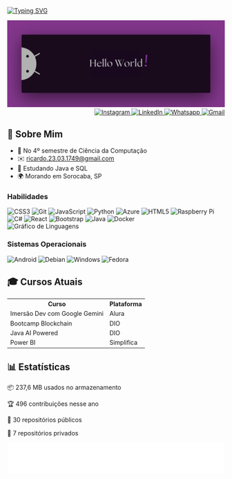 <!-- Seção de introdução -->
<div>
  <p>
    <a href="https://git.io/typing-svg">
      <img src="https://readme-typing-svg.demolab.com?font=Fira+Code&size=28&pause=1000&duration=4000&color=8E44AD&vCenter=true&width=500&lines=%F0%9F%91%8B+Sou+Ricardo+Andreotti;Aluno+de+Ci%C3%AAncia+da+Comput.+%F0%9F%92%AA" alt="Typing SVG" />
    </a>
  </p>
</div>

<!-- Imagem de banner -->
<div align= "center">
  <img src="./HelloWorld.png" alt="Hello world!" />
</div>

<!-- Links para redes sociais com ícones no centro -->
<div align= "right">
  <a href="https://www.instagram.com/yourprofile">
    <img src="https://img.shields.io/static/v1?message=Instagram&logo=instagram&label=&color=8E44AD&logoColor=white&labelColor=&style=for-the-badge" height="26" alt="Instagram" />
  </a>
  <a href="https://www.linkedin.com/in/ricardo-andreotti-gonçalves-0b5785283">
    <img src="https://img.shields.io/static/v1?message=LinkedIn&logo=linkedin&label=&color=8E44AD&logoColor=white&labelColor=&style=for-the-badge" height="26" alt="LinkedIn" />
  </a>
  <a href="https://wa.me/5515981888676"">
    <img src="https://img.shields.io/static/v1?message=Whatsapp&logo=whatsapp&label=&color=8E44AD&logoColor=white&labelColor=&style=for-the-badge" height="26" alt="Whatsapp" />
  </a>
  <a href="mailto:ricardo.23.03.1749@gmail.com">
    <img src="https://img.shields.io/static/v1?message=Gmail&logo=gmail&label=&color=8E44AD&logoColor=white&labelColor=&style=for-the-badge" height="26" alt="Gmail" />
  </a>
</div>

<!-- Seção sobre mim -->
<div>
  <h2>💫 Sobre Mim</h2>
  <ul>
    <li>🚀 No 4º semestre de Ciência da Computação</li>
    <li>✉️ <a href="mailto:ricardo.23.03.1749@gmail.com">ricardo.23.03.1749@gmail.com</a></li>
    <li>🧠 Estudando Java e SQL</li>
    <li>🌍 Morando em Sorocaba, SP</li>
  </ul>
</div>

<!-- Seção de habilidades -->
<div>
  <h3>Habilidades</h3>
  <div style="text-align: left;">
    <img src="https://cdn.jsdelivr.net/gh/devicons/devicon/icons/css3/css3-original.svg" height="28" alt="CSS3" />
    <img src="https://cdn.jsdelivr.net/gh/devicons/devicon/icons/git/git-original.svg" height="28" alt="Git" />
    <img src="https://cdn.jsdelivr.net/gh/devicons/devicon/icons/javascript/javascript-original.svg" height="28" alt="JavaScript" />
    <img src="https://cdn.jsdelivr.net/gh/devicons/devicon/icons/python/python-original.svg" height="28" alt="Python" />
    <img src="https://cdn.jsdelivr.net/gh/devicons/devicon/icons/azure/azure-original.svg" height="28" alt="Azure" />
    <img src="https://cdn.jsdelivr.net/gh/devicons/devicon/icons/html5/html5-original.svg" height="28" alt="HTML5" />
    <img src="https://cdn.jsdelivr.net/gh/devicons/devicon/icons/raspberrypi/raspberrypi-original.svg" height="28" alt="Raspberry Pi" />
    <img src="https://cdn.jsdelivr.net/gh/devicons/devicon/icons/csharp/csharp-original.svg" height="28" alt="C#" />
    <img src="https://cdn.jsdelivr.net/gh/devicons/devicon/icons/react/react-original.svg" height="28" alt="React" />
    <img src="https://cdn.jsdelivr.net/gh/devicons/devicon/icons/bootstrap/bootstrap-original.svg" height="28" alt="Bootstrap" />
    <img src="https://cdn.jsdelivr.net/gh/devicons/devicon/icons/java/java-original.svg" height="28" alt="Java" />
    <img src="https://cdn.jsdelivr.net/gh/devicons/devicon/icons/docker/docker-original.svg" height="28" alt="Docker" />
  </div>
</div>

<!-- Gráfico de linguagens mais usadas no github, centralizado -->
<div>
  <img src="https://github-readme-stats.vercel.app/api/top-langs?username=devAndreotti&locale=pt-br&hide_title=true&layout=compact&card_width=320&langs_count=5&theme=tokyonight&hide_border=true&order=2" width="385" alt="Gráfico de Linguagens" />
</div>

<!-- Seção de sistemas operacionais -->
  <h3>Sistemas Operacionais</h3>
  <div style="text-align: left;">
    <img src="https://cdn.jsdelivr.net/gh/devicons/devicon/icons/android/android-plain.svg" height="28" alt="Android" />
    <img src="https://cdn.jsdelivr.net/gh/devicons/devicon/icons/debian/debian-original.svg" height="28" alt="Debian" />
    <img src="https://cdn.jsdelivr.net/gh/devicons/devicon/icons/windows8/windows8-original.svg" height="28" alt="Windows" />
    <img src="https://cdn.jsdelivr.net/gh/devicons/devicon/icons/fedora/fedora-original.svg" height="28" alt="Fedora" />
  </div>

<!-- Seção de cursos atuais -->
<div>
  <h2>🎓 Cursos Atuais</h2>
  <table>
    <tr>
      <th>Curso</th>
      <th>Plataforma</th>
    </tr>
    <tr>
      <td>Imersão Dev com Google Gemini</td>
      <td>Alura</td>
    </tr>
    <tr>
      <td>Bootcamp Blockchain</td>
      <td>DIO</td>
    </tr>
    <tr>
      <td>Java AI Powered</td>
      <td>DIO</td>
    </tr>
    <tr>
      <td>Power BI</td>
      <td>Simplifica</td>
    </tr>
  </table>
</div>

<!-- Seção de estatísticas do github -->
<div>
  <h2>📊 Estatísticas</h2>
  <p>📦 237,6 MB usados no armazenamento</p>
  <p>🏆 496 contribuições nesse ano</p>
  <p>📜 30 repositórios públicos</p>
  <p>🔑 7 repositórios privados</p>
</div>

<!-- SVG de enfeite -->
<div>
  <img src="./purple.svg" alt="Purple SVG" />
</div>
